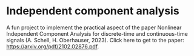 # Independent component analysis

A fun project to implement the practical aspect of the paper Nonlinear Independent Component Analysis for discrete-time and continuous-time signals (A. Schell, H. Oberhauser, 2023). Click here to get to the paper: https://arxiv.org/pdf/2102.02876.pdf.

